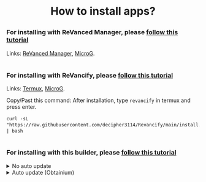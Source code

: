 # <p align="center">How to install apps?

### For installing with ReVanced Manager, please [follow this tutorial](https://mega.nz/file/3SAjiIxQ#0dWhhwk5TIEMRz4jct2ztZA1w-bbotf8tEBEzxd1C1Y)
Links: [ReVanced Manager](https://github.com/ReVanced/revanced-manager/releases/latest), [MicroG](https://github.com/WSTxda/MicroG-RE/releases/latest).
#
### For installing with ReVancify, please [follow this tutorial](https://mega.nz/file/vaoTALpD#6ZMQ6DpYWIbXPu6u_s0X5MghSS_J26duI574NCNa8ME)
Links: [Termux](https://github.com/termux/termux-app/releases/latest), [MicroG](https://github.com/WSTxda/MicroG-RE/releases/latest).

Copy/Past this command: After installation, type ```revancify``` in termux and press enter.
```console
curl -sL "https://raw.githubusercontent.com/decipher3114/Revancify/main/install.sh" | bash
```
#
### For installing with this builder, please [follow this tutorial](https://github.com/Kevinr99089/Extended.Builder/blob/main/install.md#for-installing-with-this-builder-please-follow-this-tutorial)
<details>
  <summary>No auto update</summary>

> **The signatures are different from ReVanced Manager. You must uninstalling the application patched by RV Manager for use these releases (export your settings before uninstalling it).**
#

Go to [Releases](https://github.com/kevinr99089/Extended.Builder) page, scroll down and click on the application you want (For my exemple, YT-Extended), then on [MicroG-RE](https://github.com/WSTxda/MicroG-RE/releases/latest) (required for use these mods):

<img src=".github/Installation/03.png">

and click on MicroG_RE_x.x.apk :

<img src=".github/Installation/04.png">

---

<details>
      <summary>
Disabling Play Protect is necessary if, **only if** application refuse to be installed.</summary>

Go to Play Store, click on your profile picture in the top right-hand corner, then click on "Manage app & device"  :

<img src=".github/Installation/05.png">

then on "No harmful apps found"

<img src=".github/Installation/06.png">

Click on the settings icon In the top right-hand corner of the screen :

<img src=".github/Installation/07.png">

and disable "Scan apps with Play Protect" :

<img src=".github/Installation/08.png">

Remember to re-enable it if you had to disable it to install applications.

</details>

---

First install on MicroG_RE_X.X.apk in the notification bar and yt-extended-vxx.xx.xx-all.apk:

<img src=".github/Installation/09.png">

<details>
      <summary>
If you've never installed an application from the internet</summary>
Click on the application you've just downloaded in the notification bar, if you have never installed applications from the Web, you need to enable 'Unknown Sources' in settings:

<img src=".github/Installation/10.png">

and allow permission: 

<img src=".github/Installation/11.png">

 then install app :

<img src=".github/Installation/12.png">

Once microG Services is installed, click on OK and click on YT-Extended (in the notification bar) and click on "Install"

<img src=".github/Installation/13.png">
</details>


Once done, Go to Home screen (or Settings > Apps), and go to MicroG settings :

<img src=".github/Installation/14.png">

Go to permissions :

<img src=".github/Installation/15.png">

and enable everything :

<img src=".github/Installation/16.png">

Return to the previous menu and go to battery: 

<img src=".github/Installation/31.png">

and set this app as 'Unrestricted' :

<img src=".github/Installation/17.png">

and you're done. Now open YT, go to library and click "+" to sign in to your Google account.

</details>
<details>
    <summary>Auto update (Obtainium)</summary>

> **The signatures are different from ReVanced Manager. You must uninstalling the application patched by RV Manager for use these releases (export your settings before uninstalling it).**
> This installation method was inspired by peternmuller, [Support his efforts](https://github.com/kevinr99089/Extended.Builder/?tab=readme-ov-file#-thanks-to-).

#

Go to [Obtainium Releases](https://github.com/ImranR98/Obtainium/releases/latest) page, scroll down and select the application corresponding to your processor architecture (for my exemple, arm64-v8a):

<img src=".github/Installation/20.png">

---
<details>
      <summary>
If you've never installed an application from the internet</summary>
Click on the application you've just downloaded in the notification bar, if you have never installed applications from the Web, you need to enable 'Unknown Sources' in settings:

<img src=".github/Installation/10.png">

and allow permission: 

<img src=".github/Installation/11.png">

 then install app :

<img src=".github/Installation/21.png">
</details>

---

<details>
      <summary>
Disabling Play Protect is necessary if, **only if** application refuse to be installed.</summary>

Go to Play Store, click on your profile picture in the top right-hand corner, then click on "Manage app & device"  :

<img src=".github/Installation/05.png">

then on "No harmful apps found"

<img src=".github/Installation/06.png">

Click on the settings icon In the top right-hand corner of the screen :

<img src=".github/Installation/07.png">

and disable "Scan apps with Play Protect" :

<img src=".github/Installation/08.png">

Remember to re-enable it if you had to disable it to install applications.

</details>

---
<details>
    <summary>Pre-configured</summary>

once installed, click on these links to automatically add pre-configured applications.

Auto add RVX: [Obtainium add RVX](https://apps.obtainium.imranr.dev/redirect?r=obtainium://app/%7B%22id%22%3A%22app.rvx.android.youtube%22%2C%22url%22%3A%22https%3A%2F%2Fgithub.com%2Fkevinr99089%2FExtended.Builder%22%2C%22author%22%3A%22kevinr99089%22%2C%22name%22%3A%22YouTube%22%2C%22preferredApkIndex%22%3A0%2C%22additionalSettings%22%3A%22%7B%5C%22includePrereleases%5C%22%3Afalse%2C%5C%22fallbackToOlderReleases%5C%22%3Atrue%2C%5C%22filterReleaseTitlesByRegEx%5C%22%3A%5C%22%5C%22%2C%5C%22filterReleaseNotesByRegEx%5C%22%3A%5C%22%5C%22%2C%5C%22verifyLatestTag%5C%22%3Atrue%2C%5C%22dontSortReleasesList%5C%22%3Afalse%2C%5C%22useLatestAssetDateAsReleaseDate%5C%22%3Afalse%2C%5C%22releaseTitleAsVersion%5C%22%3Afalse%2C%5C%22trackOnly%5C%22%3Afalse%2C%5C%22versionExtractionRegEx%5C%22%3A%5C%22%5C%22%2C%5C%22matchGroupToUse%5C%22%3A%5C%22%5C%22%2C%5C%22versionDetection%5C%22%3Afalse%2C%5C%22releaseDateAsVersion%5C%22%3Afalse%2C%5C%22useVersionCodeAsOSVersion%5C%22%3Afalse%2C%5C%22apkFilterRegEx%5C%22%3A%5C%22yt-extended%5C%22%2C%5C%22invertAPKFilter%5C%22%3Afalse%2C%5C%22autoApkFilterByArch%5C%22%3Afalse%2C%5C%22appName%5C%22%3A%5C%22RVX%5C%22%2C%5C%22shizukuPretendToBeGooglePlay%5C%22%3Afalse%2C%5C%22allowInsecure%5C%22%3Afalse%2C%5C%22exemptFromBackgroundUpdates%5C%22%3Afalse%2C%5C%22skipUpdateNotifications%5C%22%3Afalse%2C%5C%22about%5C%22%3A%5C%22%5C%22%7D%22%2C%22overrideSource%22%3Anull%7D).

<details>
    <summary>install YT-Music (optional)</summary>


Auto add RVX Music: [Obtainium add RVX music](https://apps.obtainium.imranr.dev/redirect?r=obtainium://app/%7B%22id%22%3A%22app.rvx.android.apps.youtube.music%22%2C%22url%22%3A%22https%3A%2F%2Fgithub.com%2FKevinr99089%2FExtended.Builder%22%2C%22author%22%3A%22Kevinr99089%22%2C%22name%22%3A%22YouTube%C2%A0Music%22%2C%22preferredApkIndex%22%3A0%2C%22additionalSettings%22%3A%22%7B%5C%22includePrereleases%5C%22%3Afalse%2C%5C%22fallbackToOlderReleases%5C%22%3Atrue%2C%5C%22filterReleaseTitlesByRegEx%5C%22%3A%5C%22%5C%22%2C%5C%22filterReleaseNotesByRegEx%5C%22%3A%5C%22%5C%22%2C%5C%22verifyLatestTag%5C%22%3Atrue%2C%5C%22dontSortReleasesList%5C%22%3Afalse%2C%5C%22useLatestAssetDateAsReleaseDate%5C%22%3Afalse%2C%5C%22releaseTitleAsVersion%5C%22%3Afalse%2C%5C%22trackOnly%5C%22%3Afalse%2C%5C%22versionExtractionRegEx%5C%22%3A%5C%22%5C%22%2C%5C%22matchGroupToUse%5C%22%3A%5C%22%5C%22%2C%5C%22versionDetection%5C%22%3Afalse%2C%5C%22releaseDateAsVersion%5C%22%3Afalse%2C%5C%22useVersionCodeAsOSVersion%5C%22%3Afalse%2C%5C%22apkFilterRegEx%5C%22%3A%5C%22music-extended%5C%22%2C%5C%22invertAPKFilter%5C%22%3Afalse%2C%5C%22autoApkFilterByArch%5C%22%3Atrue%2C%5C%22appName%5C%22%3A%5C%22RVX%20Music%5C%22%2C%5C%22shizukuPretendToBeGooglePlay%5C%22%3Afalse%2C%5C%22allowInsecure%5C%22%3Afalse%2C%5C%22exemptFromBackgroundUpdates%5C%22%3Afalse%2C%5C%22skipUpdateNotifications%5C%22%3Afalse%2C%5C%22about%5C%22%3A%5C%22%5C%22%7D%22%2C%22overrideSource%22%3Anull%7D).
</details>

Auto add GMSCore (MicroG-RE): [Obtainium add MicroG-RE (GMSCore)](https://apps.obtainium.imranr.dev/redirect?r=obtainium://app/%7B%22id%22%3A%22app.revanced.android.gms%22%2C%22url%22%3A%22https%3A%2F%2Fgithub.com%2FWSTxda%2FMicroG-RE%22%2C%22author%22%3A%22WSTxda%22%2C%22name%22%3A%22MicroG%22%2C%22preferredApkIndex%22%3A0%2C%22additionalSettings%22%3A%22%7B%5C%22includePrereleases%5C%22%3Afalse%2C%5C%22fallbackToOlderReleases%5C%22%3Atrue%2C%5C%22filterReleaseTitlesByRegEx%5C%22%3A%5C%22%5C%22%2C%5C%22filterReleaseNotesByRegEx%5C%22%3A%5C%22%5C%22%2C%5C%22verifyLatestTag%5C%22%3Atrue%2C%5C%22dontSortReleasesList%5C%22%3Afalse%2C%5C%22useLatestAssetDateAsReleaseDate%5C%22%3Afalse%2C%5C%22releaseTitleAsVersion%5C%22%3Afalse%2C%5C%22trackOnly%5C%22%3Afalse%2C%5C%22versionExtractionRegEx%5C%22%3A%5C%22%5C%22%2C%5C%22matchGroupToUse%5C%22%3A%5C%22%5C%22%2C%5C%22versionDetection%5C%22%3Afalse%2C%5C%22releaseDateAsVersion%5C%22%3Afalse%2C%5C%22useVersionCodeAsOSVersion%5C%22%3Afalse%2C%5C%22apkFilterRegEx%5C%22%3A%5C%22MicroG_RE%5C%22%2C%5C%22invertAPKFilter%5C%22%3Afalse%2C%5C%22autoApkFilterByArch%5C%22%3Atrue%2C%5C%22appName%5C%22%3A%5C%22MicroG-RE%20(GMSCore)%5C%22%2C%5C%22shizukuPretendToBeGooglePlay%5C%22%3Afalse%2C%5C%22allowInsecure%5C%22%3Afalse%2C%5C%22exemptFromBackgroundUpdates%5C%22%3Afalse%2C%5C%22skipUpdateNotifications%5C%22%3Afalse%2C%5C%22about%5C%22%3A%5C%22%5C%22%7D%22%2C%22overrideSource%22%3Anull%7D).

Perfect, the 2 or 3 applications are ready to install. Just click on the download icon on the applications
<img src=".github/Installation/29.png">

Once done, Go to Home screen (or Settings > Apps), and go to MicroG settings :

<img src=".github/Installation/14.png">

Go to permissions :

<img src=".github/Installation/15.png">

and enable everything :

<img src=".github/Installation/16.png">

Return to the previous menu and go to battery: 

<img src=".github/Installation/31.png">

and set this app as 'Unrestricted' :

<img src=".github/Installation/17.png">

and you're done. Now open YT, go to library and click "+" to sign in to your Google account.

---
</details>

<details>
   <summary>Manual configuration</summary>
once installed, open Obtainium, the application looks complicated, but it's not.
Click on Add App, and paste this link into App Source URL *:

  ```console
https://www.github.com/Kevinr99089/Extended.Builder
```

<img src=".github/Installation/22.png">

Once pasted, settings will open. Check "Verify the 'latest' tag":

<img src=".github/Installation/23.png">

Scroll a little more and in "Regular Expression", type "yt-extended", uncheck "Attempt to filter APKs by CPU architecture if possible" and type the name you want (optional):

<img src=".github/Installation/24.png">

Scroll up again and click on "Add":

<img src=".github/Installation/25.png">

<details>
    <summary>install YT-Music (optional)</summary>

Click again on "Add App", and paste this link into App Source URL *:
```console
https://www.github.com/Kevinr99089/Extended.Builder
```
Check again "Verify the 'latest' tag":

<img src=".github/Installation/23.png">

Scroll down and in "Regular Expression", type "music-extended", check "Attempt to filter APKs by CPU architecture if possible" and type the name you want (optional):

<img src=".github/Installation/26.png">

Scroll up and click on "Add"

<img src=".github/Installation/25.png">

</details>

Click for the last time on "Add App", and paste this link into App Source URL *:
```console
https://github.com/WSTxda/MicroG-RE
```
Check "Verify the 'latest' tag":

<img src=".github/Installation/23.png">

Since this release has only one application, don't set "Regular Expressions", uncheck "Attempt to filter APKs by CPU architecture if possible" and type the name you want (optional):

<img src=".github/Installation/27.png">

and type "Add"

<img src=".github/Installation/28.png">

Perfect, the 2 or 3 applications are ready to install. Just click on the download icon on the applications
<img src=".github/Installation/29.png">

Once done, Go to Home screen (or Settings > Apps), and go to MicroG settings :

<img src=".github/Installation/14.png">

Go to permissions :

<img src=".github/Installation/15.png">

and enable everything :

<img src=".github/Installation/16.png">

Return to the previous menu and go to battery: 

<img src=".github/Installation/31.png">

and set this app as 'Unrestricted' :

<img src=".github/Installation/17.png">

and you're done. Now open YT, go to library and click "+" to sign in to your Google account.

---
</details>

<details>
    <summary>About Regular Expressions on Obtainium</summary>

  Obtainium can be used on other repositories or other sites, regular expressions can be useful.

  Q- What are regular expressions?

  A- It can be used to filter files. To make it easier to download a particular file, or to avoid downloading a another file.

  See an example with this image :

  <img src=".github/Installation/30.png">

You'll see 2 releases: if you choose 'yt-extended' as a regular expression, it will ask you to choose from all applications containing 'yt-extended' (if there's only one, as in the example, it will download it directly).
If, on the other hand, you check the 'invert regular expression', it will exclude all files containing 'yt-extended', It will then propose all releases that do not include 'yt-extended'. (As in the example, there are 2 applications, it will download 'music-extended' by default.)

However, avoid selecting the application version as a regular expression, because in case of update, the requested version may no longer be available.

More information here: https://github.com/ImranR98/Obtainium/wiki#basics .

In addition to regular expressions, Obtainium is useful for facilitating installation, checking for updates regularly (according to the duration selected in the app settings), and sending you a notification to let you know when an update is available for your applications. You can combine it with Shizuku to automate the installation of updates. however, when there is more than one release, it may not install automatically.
